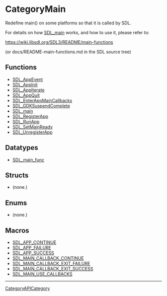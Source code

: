 # CategoryMain

Redefine main() on some platforms so that it is called by SDL.

For details on how [SDL_main](SDL_main) works, and how to use it, please
refer to:

https://wiki.libsdl.org/SDL3/README/main-functions

(or docs/README-main-functions.md in the SDL source tree)

<!-- END CATEGORY DOCUMENTATION -->

## Functions

<!-- DO NOT HAND-EDIT CATEGORY LISTS, THEY ARE AUTOGENERATED AND WILL BE OVERWRITTEN, BASED ON TAGS IN INDIVIDUAL PAGE FOOTERS. EDIT THOSE INSTEAD. -->
<!-- BEGIN CATEGORY LIST: CategoryMain, CategoryAPIFunction -->
- [SDL_AppEvent](SDL_AppEvent)
- [SDL_AppInit](SDL_AppInit)
- [SDL_AppIterate](SDL_AppIterate)
- [SDL_AppQuit](SDL_AppQuit)
- [SDL_EnterAppMainCallbacks](SDL_EnterAppMainCallbacks)
- [SDL_GDKSuspendComplete](SDL_GDKSuspendComplete)
- [SDL_main](SDL_main)
- [SDL_RegisterApp](SDL_RegisterApp)
- [SDL_RunApp](SDL_RunApp)
- [SDL_SetMainReady](SDL_SetMainReady)
- [SDL_UnregisterApp](SDL_UnregisterApp)
<!-- END CATEGORY LIST -->

## Datatypes

<!-- DO NOT HAND-EDIT CATEGORY LISTS, THEY ARE AUTOGENERATED AND WILL BE OVERWRITTEN, BASED ON TAGS IN INDIVIDUAL PAGE FOOTERS. EDIT THOSE INSTEAD. -->
<!-- BEGIN CATEGORY LIST: CategoryMain, CategoryAPIDatatype -->
- [SDL_main_func](SDL_main_func)
<!-- END CATEGORY LIST -->

## Structs

<!-- DO NOT HAND-EDIT CATEGORY LISTS, THEY ARE AUTOGENERATED AND WILL BE OVERWRITTEN, BASED ON TAGS IN INDIVIDUAL PAGE FOOTERS. EDIT THOSE INSTEAD. -->
<!-- BEGIN CATEGORY LIST: CategoryMain, CategoryAPIStruct -->
- (none.)
<!-- END CATEGORY LIST -->

## Enums

<!-- DO NOT HAND-EDIT CATEGORY LISTS, THEY ARE AUTOGENERATED AND WILL BE OVERWRITTEN, BASED ON TAGS IN INDIVIDUAL PAGE FOOTERS. EDIT THOSE INSTEAD. -->
<!-- BEGIN CATEGORY LIST: CategoryMain, CategoryAPIEnum -->
- (none.)
<!-- END CATEGORY LIST -->

## Macros

<!-- DO NOT HAND-EDIT CATEGORY LISTS, THEY ARE AUTOGENERATED AND WILL BE OVERWRITTEN, BASED ON TAGS IN INDIVIDUAL PAGE FOOTERS. EDIT THOSE INSTEAD. -->
<!-- BEGIN CATEGORY LIST: CategoryMain, CategoryAPIMacro -->
- [SDL_APP_CONTINUE](SDL_APP_CONTINUE)
- [SDL_APP_FAILURE](SDL_APP_FAILURE)
- [SDL_APP_SUCCESS](SDL_APP_SUCCESS)
- [SDL_MAIN_CALLBACK_CONTINUE](SDL_MAIN_CALLBACK_CONTINUE)
- [SDL_MAIN_CALLBACK_EXIT_FAILURE](SDL_MAIN_CALLBACK_EXIT_FAILURE)
- [SDL_MAIN_CALLBACK_EXIT_SUCCESS](SDL_MAIN_CALLBACK_EXIT_SUCCESS)
- [SDL_MAIN_USE_CALLBACKS](SDL_MAIN_USE_CALLBACKS)
<!-- END CATEGORY LIST -->


----
[CategoryAPICategory](CategoryAPICategory)


